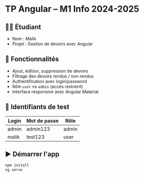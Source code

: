 # TP Angular – M1 Info 2024-2025

## 👨‍💻 Étudiant
- Nom : Malik
- Projet : Gestion de devoirs avec Angular

## 🔧 Fonctionnalités
- Ajout, édition, suppression de devoirs
- Filtrage des devoirs rendus / non rendus
- Authentification avec login/password
- Rôle `user` vs `admin` (accès restreint)
- Interface responsive avec Angular Material

## 🧪 Identifiants de test

| Login | Mot de passe | Rôle |
|-------|--------------|------|
| admin | admin123     | admin |
| malik | test123      | user  |

## ▶️ Démarrer l'app

```bash
npm install
ng serve
